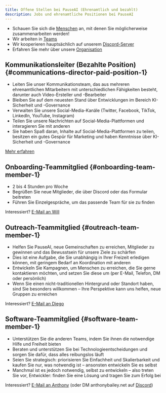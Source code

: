 ```yaml
---
title: Offene Stellen bei PauseAI (Ehrenamtlich und bezahlt)
description: Jobs und ehrenamtliche Positionen bei PauseAI
---
```

- Schauen Sie sich die [Menschen](/people) an, mit denen Sie möglicherweise zusammenarbeiten werden!
- Wir arbeiten in [Teams](/teams)
- Wir kooperieren hauptsächlich auf unserem [Discord-Server](https://discord.gg/2XXWXvErfA)
- Erfahren Sie mehr über unsere [Organisation](/organization)

## Kommunikationsleiter (Bezahlte Position) {#communications-director-paid-position-1}

- Leiten Sie unser Kommunikationsteam, das aus mehreren ehrenamtlichen Mitarbeitern mit unterschiedlichen Fähigkeiten besteht, darunter auch Video-Ersteller und -Bearbeiter
- Bleiben Sie auf dem neuesten Stand über Entwicklungen im Bereich KI-Sicherheit und -Governance
- Verwalten Sie unsere Social-Media-Kanäle (Twitter, Facebook, TikTok, LinkedIn, YouTube, Instagram)
- Teilen Sie unsere Nachrichten auf Social-Media-Plattformen und interagieren Sie mit anderen
- Sie haben Spaß daran, Inhalte auf Social-Media-Plattformen zu teilen, besitzen ein gutes Gespür für Marketing und haben Kenntnisse über KI-Sicherheit und -Governance

[Mehr erfahren](/2024-vacancy-comms-director)

## Onboarding-Teammitglied {#onboarding-team-member-1}

- 2 bis 4 Stunden pro Woche
- Begrüßen Sie neue Mitglieder, die über Discord oder das Formular beitreten
- Führen Sie Einzelgespräche, um das passende Team für sie zu finden

Interessiert? [E-Mail an Will](mailto:will@pauseai.info)

## Outreach-Teammitglied {#outreach-team-member-1}

- Helfen Sie PauseAI, neue Gemeinschaften zu erreichen, Mitglieder zu gewinnen und das Bewusstsein für unsere Ziele zu schärfen
- Dies ist eine Aufgabe, die Sie unabhängig in Ihrer Freizeit erledigen können, mit geringem Bedarf an Koordination mit anderen
- Entwickeln Sie Kampagnen, um Menschen zu erreichen, die Sie gerne kontaktieren möchten, und setzen Sie diese um (per E-Mail, Telefon, DM oder persönlich)
- Wenn Sie einen nicht-traditionellen Hintergrund oder Standort haben, sind Sie besonders willkommen – Ihre Perspektive kann uns helfen, neue Gruppen zu erreichen

Interessiert? [E-Mail an Diego](mailto:diego@pauseai.info)

## Software-Teammitglied {#software-team-member-1}

- Unterstützen Sie die anderen Teams, indem Sie ihnen die notwendige Hilfe und Freiheit bieten
- Beraten und unterstützen Sie bei Technologieentscheidungen und sorgen Sie dafür, dass alles reibungslos läuft
- Seien Sie strategisch: priorisieren Sie Einfachheit und Skalierbarkeit und kaufen Sie nur, was notwendig ist – ansonsten entwickeln Sie es selbst
- Manchmal ist es jedoch notwendig, selbst zu entwickeln – also treten Sie vor, Entwickler: finden Sie eine Lösung und tragen Sie zum Erfolg bei

Interessiert? [E-Mail an Anthony](mailto:anthony@pauseai.info) (oder DM anthonybailey.net auf [Discord](https://discord.gg/y9hdAjD83e))